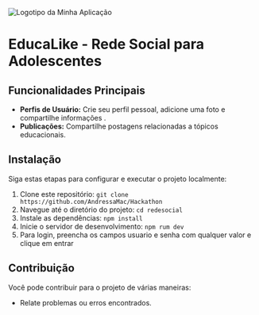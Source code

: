 ![Logotipo da Minha Aplicação](https://user-images.githubusercontent.com/105513933/273087073-7daa3f59-002b-4449-a920-6b925f2a6fba.svg)

# EducaLike - Rede Social para Adolescentes

## Funcionalidades Principais

- **Perfis de Usuário:** Crie seu perfil pessoal, adicione uma foto e compartilhe informações .
- **Publicações:** Compartilhe postagens relacionadas a tópicos educacionais.

## Instalação

Siga estas etapas para configurar e executar o projeto localmente:

1. Clone este repositório: `git clone https://github.com/AndressaMac/Hackathon`
2. Navegue até o diretório do projeto: `cd redesocial`
3. Instale as dependências: `npm install`
4. Inicie o servidor de desenvolvimento: `npm rum dev`
5. Para login, preencha os campos usuario e senha com qualquer valor e clique em entrar

## Contribuição

Você pode contribuir para o projeto de várias maneiras:

- Relate problemas ou erros encontrados.
